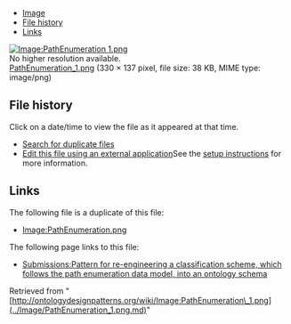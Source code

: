 * [Image](../Image/PathEnumeration_1.png.md#file)
* [File history](../Image/PathEnumeration_1.png.md#filehistory)
* [Links](../Image/PathEnumeration_1.png.md#filelinks)

[![Image:PathEnumeration 1.png](../../../images/d/d0/PathEnumeration_1.png)](../../../images/d/d0/PathEnumeration_1.png)  
No higher resolution available.  
[PathEnumeration\_1.png](../../../images/d/d0/PathEnumeration_1.png)‎ (330 × 137 pixel, file size: 38 KB, MIME type: image/png)

## File history

Click on a date/time to view the file as it appeared at that time.



  
* [Search for duplicate files](http://ontologydesignpatterns.org/wiki/Special:FileDuplicateSearch/PathEnumeration_1.png "Special:FileDuplicateSearch/PathEnumeration 1.png")
* [Edit this file using an external application](http://ontologydesignpatterns.org/wiki/index.php?title=Image:PathEnumeration_1.png&action=edit&externaledit=true&mode=file "Image:PathEnumeration 1.png")See the [setup instructions](http://www.mediawiki.org/wiki/Manual:External_editors "http://www.mediawiki.org/wiki/Manual:External_editors") for more information.

## Links



The following file is a duplicate of this file:


* [Image:PathEnumeration.png](../Image/PathEnumeration.png.md "Image:PathEnumeration.png")


The following page links to this file:


* [Submissions:Pattern for re-engineering a classification scheme, which follows the path enumeration data model, into an ontology schema](../Submissions/Pattern_for_re-engineering_a_classification_scheme,_which_follows_the_path_enumeration_data_model,_into_an_ontology_schema.md "Submissions:Pattern for re-engineering a classification scheme, which follows the path enumeration data model, into an ontology schema")


Retrieved from "[http://ontologydesignpatterns.org/wiki/Image:PathEnumeration\_1.png](../Image/PathEnumeration_1.png.md)"
